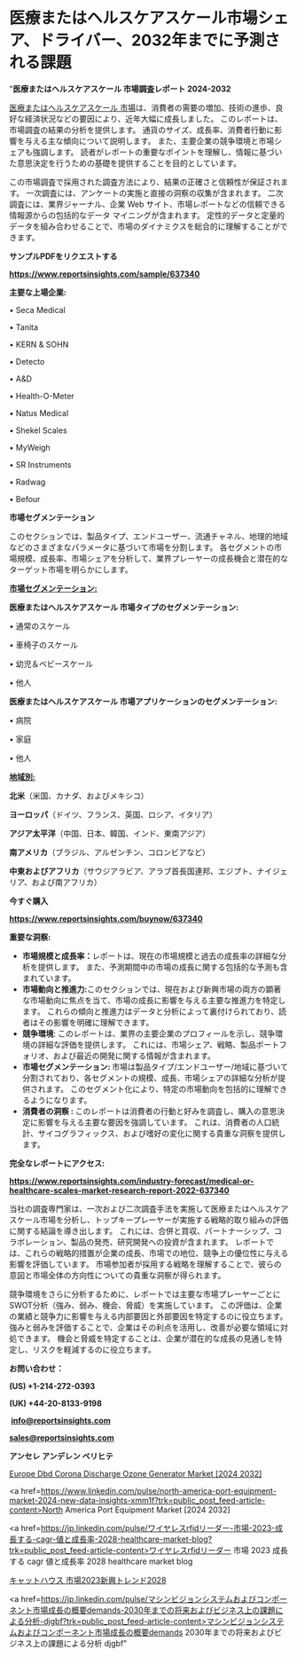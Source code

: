 # 医療またはヘルスケアスケール市場シェア、ドライバー、2032年までに予測される課題

"<strong>医療またはヘルスケアスケール 市場調査レポート 2024-2032</strong>

<a href=https://www.reportsinsights.com/sample/637340>医療またはヘルスケアスケール 市場</a>は、消費者の需要の増加、技術の進歩、良好な経済状況などの要因により、近年大幅に成長しました。 このレポートは、市場調査の結果の分析を提供します。 通貨のサイズ、成長率、消費者行動に影響を与える主な傾向について説明します。 また、主要企業の競争環境と市場シェアも強調します。 読者がレポートの重要なポイントを理解し、情報に基づいた意思決定を行うための基礎を提供することを目的としています。

この市場調査で採用された調査方法により、結果の正確さと信頼性が保証されます。 一次調査には、アンケートの実施と直接の洞察の収集が含まれます。 二次調査には、業界ジャーナル、企業 Web サイト、市場レポートなどの信頼できる情報源からの包括的なデータ マイニングが含まれます。 定性的データと定量的データを組み合わせることで、市場のダイナミクスを総合的に理解することができます。

<strong><b>サンプルPDFをリクエストする</b></strong>

<a href=https://www.reportsinsights.com/sample/637340><strong><u>https://www.reportsinsights.com/sample/637340</u></strong></a>

<strong>主要な上場企業:</strong>

• Seca Medical

• Tanita

• KERN & SOHN

• Detecto

• A&D

• Health-O-Meter

• Natus Medical

• Shekel Scales

• MyWeigh

• SR Instruments

• Radwag

• Befour

<strong>市場セグメンテーション</strong>

このセクションでは、製品タイプ、エンドユーザー、流通チャネル、地理的地域などのさまざまなパラメータに基づいて市場を分割します。 各セグメントの市場規模、成長率、市場シェアを分析して、業界プレーヤーの成長機会と潜在的なターゲット市場を明らかにします。

<strong><u>市場セグメンテーション</u></strong><strong><u>:</u></strong>

<strong>医療またはヘルスケアスケール 市場タイプのセグメンテーション:</strong>

• 通常のスケール

• 車椅子のスケール

• 幼児＆ベビースケール

• 他人

<strong>医療またはヘルスケアスケール 市場アプリケーションのセグメンテーション:</strong>

• 病院

• 家庭

• 他人

<strong><u>地域別</u></strong><strong><u>:</u></strong>

<strong>北米</strong>（米国、カナダ、およびメキシコ）

<strong>ヨーロッパ</strong>（ドイツ、フランス、英国、ロシア、イタリア）

<strong>アジア太平洋</strong>（中国、日本、韓国、インド、東南アジア）

<strong>南アメリカ</strong>（ブラジル、アルゼンチン、コロンビアなど）

<strong>中東およびアフリカ</strong>（サウジアラビア、アラブ首長国連邦、エジプト、ナイジェリア、および南アフリカ）

<strong>今すぐ購入</strong>

<a href=https://www.reportsinsights.com/buynow/637340><strong><u>https://www.reportsinsights.com/buynow/637340</u></strong></a>

<strong>重要な洞察:</strong>
<ul>
  <li><strong>市場規模と成長率：</strong>レポートは、現在の市場規模と過去の成長率の詳細な分析を提供します。 また、予測期間中の市場の成長に関する包括的な予測も含まれています。</li>
  <li><strong>市場動向と推進力:</strong>このセクションでは、現在および新興市場の両方の顕著な市場動向に焦点を当て、市場の成長に影響を与える主要な推進力を特定します。 これらの傾向と推進力はデータと分析によって裏付けられており、読者はその影響を明確に理解できます。</li>
  <li><strong>競争環境</strong>: このレポートは、業界の主要企業のプロフィールを示し、競争環境の詳細な評価を提供します。 これには、市場シェア、戦略、製品ポートフォリオ、および最近の開発に関する情報が含まれます。</li>
  <li><strong>市場セグメンテーション: </strong>市場は製品タイプ/エンドユーザー/地域に基づいて分割されており、各セグメントの規模、成長、市場シェアの詳細な分析が提供されます。 このセグメント化により、特定の市場動向を包括的に理解できるようになります。</li>
  <li><strong>消費者の洞察 : </strong>このレポートは消費者の行動と好みを調査し、購入の意思決定に影響を与える主要な要因を強調しています。 これは、消費者の人口統計、サイコグラフィックス、および嗜好の変化に関する貴重な洞察を提供します。</li>
</ul>
<strong>完全なレポートにアクセス:</strong>

<a href=https://www.reportsinsights.com/industry-forecast/medical-or-healthcare-scales-market-research-report-2022-637340><strong><u><b>https://www.reportsinsights.com/industry-forecast/medical-or-healthcare-scales-market-research-report-2022-637340</b></u></strong></a>

当社の調査専門家は、一次および二次調査手法を実施して医療またはヘルスケアスケール市場を分析し、トップキープレーヤーが実施する戦略的取り組みの評価に関する結論を導き出します。 これには、合併と買収、パートナーシップ、コラボレーション、製品の発売、研究開発への投資が含まれます。 レポートでは、これらの戦略的措置が企業の成長、市場での地位、競争上の優位性に与える影響を評価しています。 市場参加者が採用する戦略を理解することで、彼らの意図と市場全体の方向性についての貴重な洞察が得られます。

競争環境をさらに分析するために、レポートでは主要な市場プレーヤーごとにSWOT分析（強み、弱み、機会、脅威）を実施しています。 この評価は、企業の業績と競争力に影響を与える内部要因と外部要因を特定するのに役立ちます。 強みと弱みを評価することで、企業はその利点を活用し、改善が必要な領域に対処できます。 機会と脅威を特定することは、企業が潜在的な成長の見通しを特定し、リスクを軽減するのに役立ちます。

<strong>お問い合わせ：</strong>

<strong>(US) +1-214-272-0393</strong>

<strong>(UK) +44-20-8133-9198</strong>

<strong> </strong><a href=info@reportsinsights.com><strong><u>info@reportsinsights.com</u></strong></a>

<a href=sales@reportsinsights.com><strong><u>sales@reportsinsights.com</u></strong></a>

<strong>アンセレ アンデレン ベリヒテ</strong>

<a href=https://www.linkedin.com/pulse/europe-dbd-corona-discharge-ozone-generator-markets-9bvxe/>Europe Dbd Corona Discharge Ozone Generator Market [2024 2032]</a>

<a href=https://www.linkedin.com/pulse/north-america-port-equipment-market-2024-new-data-insights-xmm1f?trk=public_post_feed-article-content>North America Port Equipment Market [2024 2032]</a>

<a href=https://jp.linkedin.com/pulse/ワイヤレスrfidリーダー-市場-2023-成長する-cagr-値と成長率-2028-healthcare-market-blog?trk=public_post_feed-article-content>ワイヤレスrfidリーダー 市場 2023 成長する cagr 値と成長率 2028 healthcare market blog</a>

<a href=https://www.linkedin.com/pulse/キャットハウス-市場2023新興トレンド2028-reports-insights-expert/>キャットハウス 市場2023新興トレンド2028</a>

<a href=https://jp.linkedin.com/pulse/マシンビジョンシステムおよびコンポーネント市場成長の概要demands-2030年までの将来およびビジネス上の課題による分析-djgbf?trk=public_post_feed-article-content>マシンビジョンシステムおよびコンポーネント市場成長の概要demands 2030年までの将来およびビジネス上の課題による分析 djgbf</a>"
